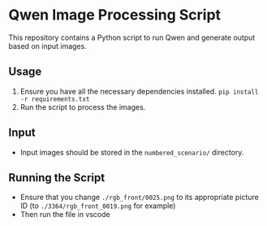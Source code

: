 # Qwen Image Processing Script

This repository contains a Python script to run Qwen and generate output based on input images.

## Usage

1. Ensure you have all the necessary dependencies installed.
   `pip install -r requirements.txt`
3. Run the script to process the images.

## Input

- Input images should be stored in the `numbered_scenario/` directory.

## Running the Script

- Ensure that you change `./rgb_front/0025.png` to its appropriate picture ID (to `./3364/rgb_front_0019.png` for example)
- Then run the file in vscode
